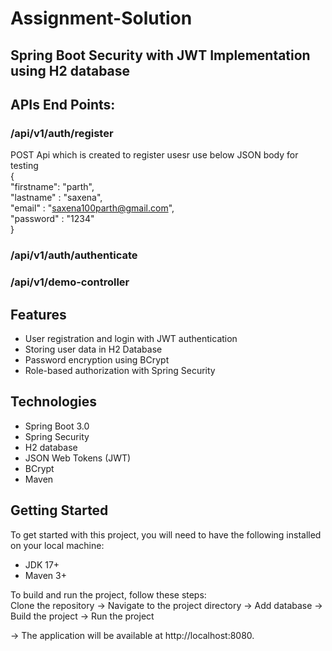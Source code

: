 # Assignment-Solution
## Spring Boot Security with JWT Implementation using H2 database

## APIs End Points:

### /api/v1/auth/register
POST Api which is created to register usesr
use below JSON body for testing
<br>
{<br>
    "firstname": "parth", <br>
    "lastname" : "saxena", <br>
    "email" : "saxena100parth@gmail.com", <br>
    "password" : "1234"  <br>
}  <br>
  
### /api/v1/auth/authenticate
### /api/v1/demo-controller


## Features
* User registration and login with JWT authentication
* Storing user data in H2 Database
* Password encryption using BCrypt
* Role-based authorization with Spring Security


## Technologies
* Spring Boot 3.0
* Spring Security
* H2 database
* JSON Web Tokens (JWT)
* BCrypt
* Maven
 
## Getting Started
To get started with this project, you will need to have the following installed on your local machine:

* JDK 17+
* Maven 3+


To build and run the project, follow these steps:
<br>
 Clone the repository -> Navigate to the project directory -> Add database -> Build the project -> Run the project

-> The application will be available at http://localhost:8080.

